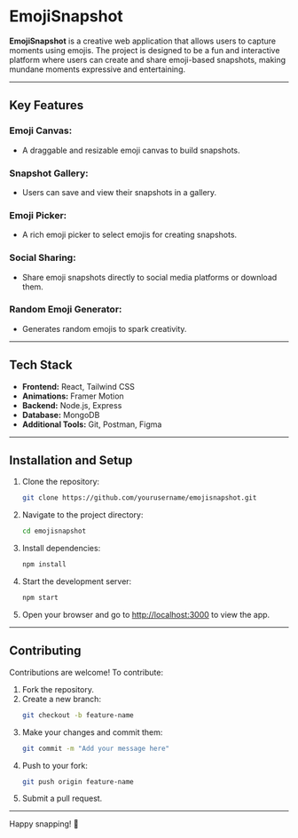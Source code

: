 # EmojiSnapshot

**EmojiSnapshot** is a creative web application that allows users to capture moments using emojis. The project is designed to be a fun and interactive platform where users can create and share emoji-based snapshots, making mundane moments expressive and entertaining.

---

## Key Features

### Emoji Canvas:

- A draggable and resizable emoji canvas to build snapshots.

### Snapshot Gallery:

- Users can save and view their snapshots in a gallery.

### Emoji Picker:

- A rich emoji picker to select emojis for creating snapshots.

### Social Sharing:

- Share emoji snapshots directly to social media platforms or download them.

### Random Emoji Generator:

- Generates random emojis to spark creativity.

---

## Tech Stack

- **Frontend:** React, Tailwind CSS
- **Animations:** Framer Motion
- **Backend:** Node.js, Express
- **Database:** MongoDB
- **Additional Tools:** Git, Postman, Figma

---

## Installation and Setup

1. Clone the repository:

   ```bash
   git clone https://github.com/yourusername/emojisnapshot.git
   ```

2. Navigate to the project directory:

   ```bash
   cd emojisnapshot
   ```

3. Install dependencies:

   ```bash
   npm install
   ```

4. Start the development server:

   ```bash
   npm start
   ```

5. Open your browser and go to [http://localhost:3000](http://localhost:3000) to view the app.

---

## Contributing

Contributions are welcome! To contribute:

1. Fork the repository.
2. Create a new branch:
   ```bash
   git checkout -b feature-name
   ```
3. Make your changes and commit them:
   ```bash
   git commit -m "Add your message here"
   ```
4. Push to your fork:
   ```bash
   git push origin feature-name
   ```
5. Submit a pull request.

---

Happy snapping! 🎉

